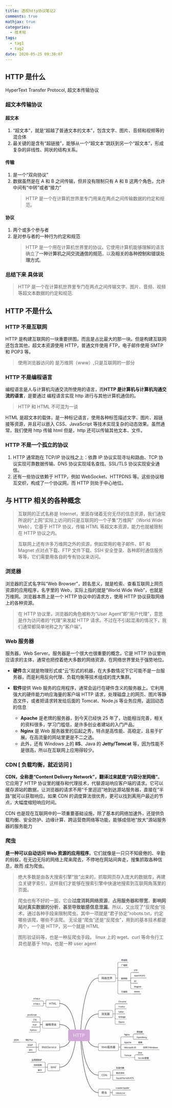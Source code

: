 ```yaml
---
title: 透视http协议笔记2
comments: true
mathjax: true
categories:
  - 技术帖
tags:
  - tag1
  - tag2
date: 2020-05-25 09:38:07
---
```


## HTTP 是什么

HyperText Transfer Protocol, 超文本传输协议

### 超文本传输协议

#### 超文本

1. “超文本”，就是“超越了普通文本的文本”，包含文字、图片、音频和视频等的混合体
2. 最关键的是含有“超链接”，能够从一个“超文本”跳跃到另一个“超文本”，形成复杂的非线性、网状的结构关系。

#### 传输

1. 是一个“双向协议”
2. 数据虽然是在 A 和 B 之间传输，但并没有限制只有 A 和 B 这两个角色，允许中间有“中转”或者“接力”
   > HTTP 是一个在计算机世界里专门用来在两点之间传输数据的约定和规范。

#### 协议

1. 两个或多个参与者
2. 是对参与者的一种行为约定和规范
   > HTTP 是一个用在计算机世界里的协议。它使用计算机能够理解的语言确立了**一种计算机之间交流通信的规范**，以**及相关的各种控制和错误处理方式**。

### 总结下来 具体说

> HTTP 是一个在计算机世界里专门在两点之间传输文字、图片、音频、视频等超文本数据的约定和规范.

## HTTP 不是什么

### HTTP 不是互联网

HTTP 是构建互联网的一块重要拼图，而且是占比最大的那一块。但是构建互联网还包含其他，超文本资源使用 HTTP，普通文件使用 FTP，电子邮件使用 SMTP 和 POP3 等。

> 使用浏览器访问的 是万维网（www）,只是互联网的一部分

### HTTP 不是编程语言

编程语言是人与计算机沟通交流所使用的语言，而**HTTP 是计算机与计算机沟通交流的语言**，是要通过 编程语言实现 http 进行与其他计算机通信的。

> HTTP 和 HTML 不可混为一谈

HTML 是超文本的载体，是一种标记语言，使用各种标签描述文字、图片、超链接等资源，并且可以嵌入 CSS、JavaScript 等技术实现复杂的动态效果。虽然通常，我们使用 http 传输 html 但是，http 还可以传输其他文本、文件。

### HTTP 不是一个孤立的协议

1. HTTP 通常跑在 TCP/IP 协议栈之上：依靠 IP 协议实现寻址和路由、TCP 协议实现可靠数据传输、DNS 协议实现域名查找、SSL/TLS 协议实现安全通信。
2. 还有一些协议依赖于 HTTP，例如 WebSocket、HTTPDNS 等。这些协议相互交织，构成了一个协议网，而 HTTP 则处于中心地位。

## 与 HTTP 相关的各种概念

> 互联网的正式名称是 Internet，里面存储着无穷无尽的信息资源，我们通常所说的“上网”实际上访问的只是互联网的一个子集“万维网”（World Wide Web），它基于 HTTP 协议，传输 HTML 等超文本资源，能力也就被限制在 HTTP 协议之内。

> 互联网上还有许多万维网之外的资源，例如常用的电子邮件、BT 和 Magnet 点对点下载、FTP 文件下载、SSH 安全登录、各种即时通信服务等等，它们需要用各自的专有协议来访问。

### 浏览器

浏览器的正式名字叫“Web Browser”，顾名思义，就是检索、查看互联网上网页资源的应用程序，名字里的 Web，实际上指的就是“World Wide Web”，也就是万维网。浏览器本质上是一个 HTTP 协议中的请求方，使用 HTTP 协议获取网络上的各种资源。

> 在 HTTP 协议里，浏览器的角色被称为“User Agent”即“用户代理”，意思是作为访问者的“代理”来发起 HTTP 请求。不过在不引起混淆的情况下，我们通常都简单地称之为“客户端”。

### Web 服务器

服务器，Web Server。服务器是一个很大也很重要的概念，它是 HTTP 协议里响应请求的主体，通常也把控着绝大多数的网络资源，在网络世界里处于强势地位。

- **硬件**含义就是物理形式或“云”形式的机器，在大多数情况下它可能不是一台服务器，而是利用反向代理、负载均衡等技术组成的庞大集群。
- **软件**提供 Web 服务的应用程序，通常会运行在硬件含义的服务器上。它利用强大的硬件能力响应海量的客户端 HTTP 请求，处理磁盘上的网页、图片等静态文件，或者把请求转发给后面的 Tomcat、Node.js 等业务应用，返回动态的信息

  - **Apache** 是老牌的服务器，到今天已经快 25 年了，功能相当完善，相关的资料很多，学习门槛低，是许多创业者建站的入门产品。
  - **Nginx** 是 Web 服务器里的后起之秀，特点是高性能、高稳定，且易于扩展。在高流量的网站里更是不二之选。
  - 此外，还有 Windows 上的 **IIS**、Java 的 **Jetty/Tomcat** 等，因为性能不是很高，所以在互联网上应用得较少。

### CDN [ 负载均衡，就近访问 ]

**CDN，全称是“Content Delivery Network”，翻译过来就是“内容分发网络”**。它应用了 HTTP 协议里的缓存和代理技术，代替源站响应客户端的请求。它可以缓存源站的数据，让浏览器的请求不用“千里迢迢”地到达源站服务器，直接在“半路”就可以获取响应。如果 CDN 的调度算法很优秀，更可以找到离用户最近的节点，大幅度缩短响应时间。

CDN 也是现在互联网中的一项重要基础设施，除了基本的网络加速外，还提供负载均衡、安全防护、边缘计算、跨运营商网络等功能，能够成倍地“放大”源站服务器的服务能力

### 爬虫

**是一种可以自动访问 Web 资源的应用程序**。它们就像是一只只不知疲倦的、辛勤的蚂蚁，在无边无际的网络上爬来爬去，不停地在网站间奔走，搜集抓取各种信息，故而 成为爬虫。

> 绝大多数是由各大搜索引擎“放”出来的，抓取网页存入庞大的数据库，再建立关键字索引，这样我们才能够在搜索引擎中快速地搜索到互联网角落里的页面。

> 爬虫也有不好的一面，它会**过度消耗网络资源**，**占用服务器和带宽**，**影响网站对真实数据的分析**，**甚至导致敏感信息泄漏**。所以，又出现了“反爬虫”技术，通过各种手段来限制爬虫。其中一项就是“君子协定”robots.txt，约定哪些该爬，哪些不该爬。
> 无论是“爬虫”还是“反爬虫”，用到的基本技术都是两个，一个是 HTTP，另一个就是 HTML

> 图形验证码等，也是一种反爬虫手段。
> linux 上的 wget、curl 等命令行工具也是基于 http，也是一种 user agent

![http 应用](/images/http/httpapp.png)
